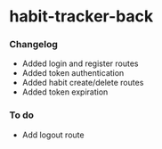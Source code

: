 # habit-tracker-back

### Changelog
- Added login and register routes
- Added token authentication
- Added habit create/delete routes
- Added token expiration

### To do
- Add logout route